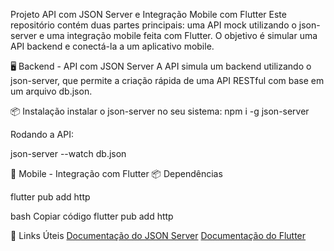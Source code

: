 Projeto API com JSON Server e Integração Mobile com Flutter
Este repositório contém duas partes principais: uma API mock utilizando o json-server e uma integração mobile feita com Flutter. O objetivo é simular uma API backend e conectá-la a um aplicativo mobile.

🖥️ Backend - API com JSON Server
A API simula um backend utilizando o json-server, que permite a criação rápida de uma API RESTful com base em um arquivo db.json.

📦 Instalação
instalar o json-server no seu sistema:
npm i -g json-server

Rodando a API:

json-server --watch db.json

📱 Mobile - Integração com Flutter
📦 Dependências

flutter pub add http

bash
Copiar código
flutter pub add http

🔗 Links Úteis
[Documentação do JSON Server](https://github.com/typicode/json-server)
[Documentação do Flutter](https://docs.flutter.dev/)


